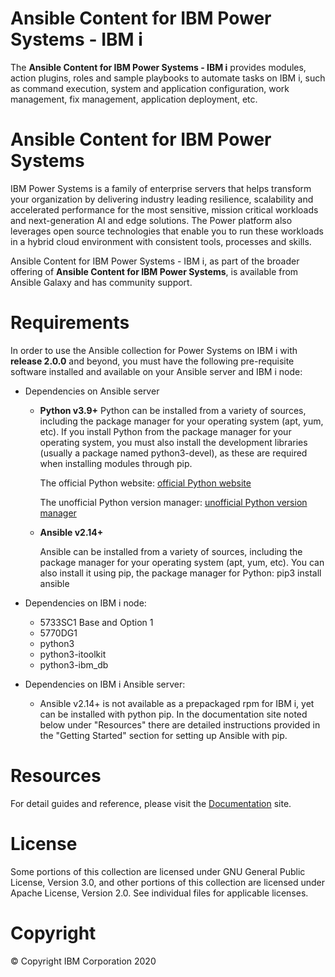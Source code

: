 # Ansible Content for IBM Power Systems - IBM i
The <b>Ansible Content for IBM Power Systems - IBM i</b> provides modules, action plugins, roles and sample playbooks to automate tasks on IBM i, such as command execution, system and application configuration, work management, fix management, application deployment, etc.

# Ansible Content for IBM Power Systems
IBM Power Systems is a family of enterprise servers that helps transform your organization by delivering industry leading resilience, scalability and accelerated performance for the most sensitive, mission critical workloads and next-generation AI and edge solutions. The Power platform also leverages open source technologies that enable you to run these workloads in a hybrid cloud environment with consistent tools, processes and skills.

Ansible Content for IBM Power Systems - IBM i, as part of the broader offering of <b>Ansible Content for IBM Power Systems</b>, is available from Ansible Galaxy and has community support.

# Requirements
In order to use the Ansible collection for Power Systems on IBM i with <b>release 2.0.0</b> and beyond, you must have the following pre-requisite software installed and available on your Ansible server and IBM i node:

- Dependencies on Ansible server
  * <b>Python v3.9+</b>
    Python can be installed from a variety of sources, including the package manager for your operating system (apt, yum, etc). If you install Python from the package manager for your operating system, you must also install the development libraries (usually a package named python3-devel), as these are required when installing modules through pip.

    The official Python website: <a href="https://www.python.org/downloads/" target="_blank">official Python website</a>

    The unofficial Python version manager: <a href="https://github.com/pyenv/pyenv" target="_blank">unofficial Python version manager</a>

  * <b>Ansible v2.14+</b>

    Ansible can be installed from a variety of sources, including the package manager for your operating system (apt, yum, etc). You can also install it using pip, the package manager for Python: pip3 install ansible

- Dependencies on IBM i node:
  * 5733SC1 Base and Option 1
  * 5770DG1
  * python3
  * python3-itoolkit
  * python3-ibm_db

- Dependencies on IBM i Ansible server:
  * Ansible v2.14+ is not available as a prepackaged rpm for IBM i, yet can be installed with python pip. In the documentation site noted below under "Resources" there are detailed instructions provided in the "Getting Started" section for setting up Ansible with pip.

# Resources
For detail guides and reference, please visit the <a href="https://ibm.github.io/ansible-for-i/index.html" target="_blank">Documentation</a> site.

# License
Some portions of this collection are licensed under GNU General Public License, Version 3.0, and other portions of this collection are licensed under Apache License, Version 2.0.
See individual files for applicable licenses.

# Copyright
© Copyright IBM Corporation 2020
